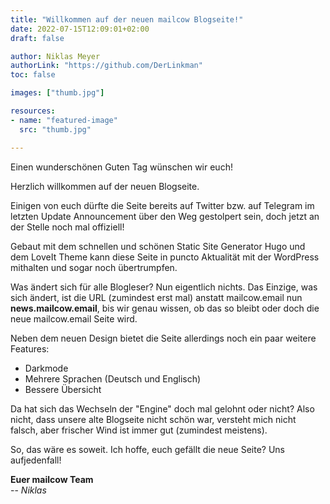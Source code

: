 ```yaml
---
title: "Willkommen auf der neuen mailcow Blogseite!"
date: 2022-07-15T12:09:01+02:00
draft: false

author: Niklas Meyer
authorLink: "https://github.com/DerLinkman"
toc: false

images: ["thumb.jpg"]

resources:
- name: "featured-image"
  src: "thumb.jpg"

---
```


Einen wunderschönen Guten Tag wünschen wir euch!

Herzlich willkommen auf der neuen Blogseite.

Einigen von euch dürfte die Seite bereits auf Twitter bzw. auf Telegram im letzten Update Announcement über den Weg gestolpert sein, doch jetzt an der Stelle noch mal offiziell!

Gebaut mit dem schnellen und schönen Static Site Generator Hugo und dem LoveIt Theme kann diese Seite in puncto Aktualität mit der WordPress mithalten und sogar noch übertrumpfen.

Was ändert sich für alle Blogleser? Nun eigentlich nichts. Das Einzige, was sich ändert, ist die URL (zumindest erst mal) anstatt mailcow.email nun **news.mailcow.email**, bis wir genau wissen, ob das so bleibt oder doch die neue mailcow.email Seite wird.

Neben dem neuen Design bietet die Seite allerdings noch ein paar weitere Features:

- Darkmode
- Mehrere Sprachen (Deutsch und Englisch)
- Bessere Übersicht

Da hat sich das Wechseln der "Engine" doch mal gelohnt oder nicht? Also nicht, dass unsere alte Blogseite nicht schön war, versteht mich nicht falsch, aber frischer Wind ist immer gut (zumindest meistens).

So, das wäre es soweit. Ich hoffe, euch gefällt die neue Seite? Uns aufjedenfall!

**Euer mailcow Team**<br>
-- *Niklas*